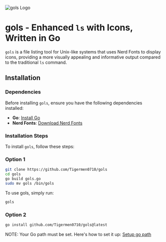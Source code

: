 ![gols Logo](https://github.com/Tigermen0710/gols/assets/139358448/0fb308e6-df80-4cb5-840b-1221ff0b4478)

# gols - Enhanced `ls` with Icons, Written in Go

`gols` is a file listing tool for Unix-like systems that uses Nerd Fonts 
to display icons, providing a more visually appealing and informative output 
compared to the traditional `ls` command.

## Installation

### Dependencies

Before installing `gols`, ensure you have the following dependencies installed:

- **Go**: [Install Go](https://go.dev/doc/install)
- **Nerd Fonts**: [Download Nerd Fonts](https://www.nerdfonts.com/font-downloads)

### Installation Steps

To install `gols`, follow these steps:

### Option 1
```bash
git clone https://github.com/Tigermen0710/gols
cd gols
go build gols.go
sudo mv gols /bin/gols
```
To use gols, simply run:
```bash
gols
```
### Option 2
```bash
go install github.com/Tigermen0710/gols@latest
```
NOTE: Your Go path must be set. Here's how to set it up: [Setup go path](https://go.dev/wiki/SettingGOPATH)
